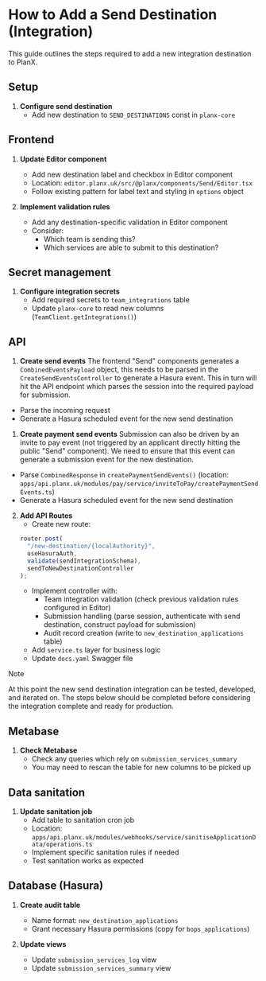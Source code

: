 # How to Add a Send Destination (Integration)

This guide outlines the steps required to add a new integration destination to PlanX.

## Setup
1. **Configure send destination**
   - Add new destination to `SEND_DESTINATIONS` const in `planx-core`

## Frontend
1. **Update Editor component**
   - Add new destination label and checkbox in Editor component
   - Location: `editor.planx.uk/src/@planx/components/Send/Editor.tsx`
   - Follow existing pattern for label text and styling in `options` object

1. **Implement validation rules**
   - Add any destination-specific validation in Editor component
   - Consider:
     - Which team is sending this?
     - Which services are able to submit to this destination?

## Secret management
1. **Configure integration secrets**
   - Add required secrets to `team_integrations` table
   - Update `planx-core` to read new columns (`TeamClient.getIntegrations()`)

## API
1. **Create send events**
The frontend "Send" components generates a `CombinedEventsPayload` object, this needs to be parsed in the `CreateSendEventsController` to generate a Hasura event. This in turn will hit the API endpoint which parses the session into the required payload for submission.
 
 - Parse the incoming request
 - Generate a Hasura scheduled event for the new send destination

1. **Create payment send events**
Submission can also be driven by an invite to pay event (not triggered by an applicant directly hitting the public "Send" component). We need to ensure that this event can generate a submission event for the new destination.

 - Parse `CombinedResponse` in `createPaymentSendEvents()` (location: `apps/api.planx.uk/modules/pay/service/inviteToPay/createPaymentSendEvents.ts`)
 - Generate a Hasura scheduled event for the new send destination

2. **Add API Routes**
   - Create new route:
    ```typescript
    router.post(
      "/new-destination/{localAuthority}",  
      useHasuraAuth,
      validate(sendIntegrationSchema),
      sendToNewDestinationController
    );
    ```
   - Implement controller with:
     - Team integration validation (check previous validation rules configured in Editor)
     - Submission handling (parse session, authenticate with send destination, construct payload for submission)
     - Audit record creation (write to `new_destination_applications` table)
   - Add `service.ts` layer for business logic
   - Update `docs.yaml` Swagger file

> [!NOTE]
> At this point the new send destination integration can be tested, developed, and iterated on. The steps below should be completed before considering the integration complete and ready for production.


## Metabase
1. **Check Metabase**
   - Check any queries which rely on `submission_services_summary`
   - You may need to rescan the table for new columns to be picked up

## Data sanitation
1. **Update sanitation job**
   - Add table to sanitation cron job
   - Location: `apps/api.planx.uk/modules/webhooks/service/sanitiseApplicationData/operations.ts`
   - Implement specific sanitation rules if needed
   - Test sanitation works as expected

## Database (Hasura)
1. **Create audit table**
   - Name format: `new_destination_applications`
   - Grant necessary Hasura permissions (copy for `bops_applications`)

1. **Update views**
   - Update `submission_services_log` view
   - Update `submission_services_summary` view